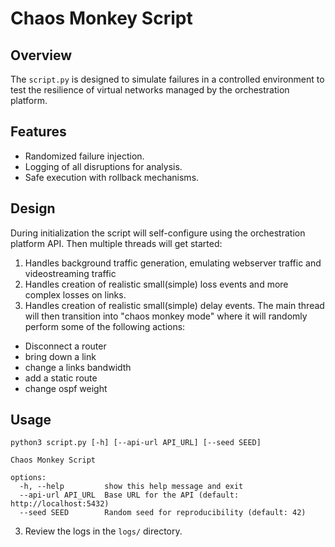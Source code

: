 # Chaos Monkey Script

## Overview
The `script.py` is designed to simulate failures in a controlled environment to test the resilience of virtual networks managed by the orchestration platform. 

## Features
- Randomized failure injection.
- Logging of all disruptions for analysis.
- Safe execution with rollback mechanisms.

## Design
During initialization the script will self-configure using the orchestration platform API.
Then multiple threads will get started:
1. Handles background traffic generation, emulating webserver traffic and videostreaming traffic
2. Handles creation of realistic small(simple) loss events and more complex losses on links.
3. Handles creation of realistic small(simple) delay events.
The main thread will then transition into "chaos monkey mode" where it will randomly perform some of the following actions:
- Disconnect a router
- bring down a link
- change a links bandwidth
- add a static route
- change ospf weight

## Usage
```
python3 script.py [-h] [--api-url API_URL] [--seed SEED]

Chaos Monkey Script

options:
  -h, --help         show this help message and exit
  --api-url API_URL  Base URL for the API (default: http://localhost:5432)
  --seed SEED        Random seed for reproducibility (default: 42)
```
3. Review the logs in the `logs/` directory.

